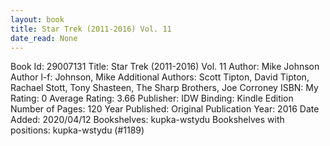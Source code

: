 ```yaml
---
layout: book
title: Star Trek (2011-2016) Vol. 11
date_read: None
---
```


Book Id: 29007131
Title: Star Trek (2011-2016) Vol. 11
Author: Mike Johnson
Author l-f: Johnson, Mike
Additional Authors: Scott Tipton, David Tipton, Rachael Stott, Tony Shasteen, The Sharp Brothers, Joe Corroney
ISBN: 
My Rating: 0
Average Rating: 3.66
Publisher: IDW
Binding: Kindle Edition
Number of Pages: 120
Year Published: 
Original Publication Year: 2016
Date Added: 2020/04/12
Bookshelves: kupka-wstydu
Bookshelves with positions: kupka-wstydu (#1189)

